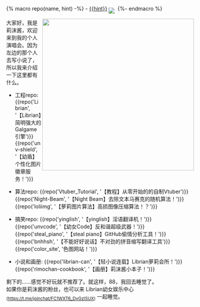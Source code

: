 {% macro repo(name, hint) -%}
    - [{{hint}}](https://github.com/RimoChan/{{name}})
    <a href='https://github.com/RimoChan/{{name}}'><img align='middle' src='https://unv-shield.librian.net/api/unv_shield?repo=RimoChan/{{name}}'></img></a>
    [![]()]()
{%- endmacro %}

<img align='right' src='https://cdn.jsdelivr.net/gh/RimoChan/rimochan-cookbook/外/00.webp' width='407px'>

大家好，我是莉沫酱，欢迎来到我的个人演唱会。因为左边的那个人去写小说了，所以我来介绍一下这里都有什么。

+ 工程repo:
    {{repo('Librian', '【Librian】简明强大的Galgame引擎')}}
    {{repo('unv-shield', '【幼盾】个性化图片徽章服务！')}}

+ 算法repo:
    {{repo('Vtuber_Tutorial', '【教程】从零开始的的自制Vtuber')}}
    {{repo('Night-Beam', '【Night Beam】去除文本马赛克的随机算法！')}}
    {{repo('loliimg', '【萝莉图片算法】高损图像压缩算法！？')}}

+ 搞笑repo:
    {{repo('yinglish', '【yinglish】淫语翻译机！')}}
    {{repo('unvcode', '【幼女Code】反和谐超级武器！')}}
    {{repo('steal_piano', '【steal piano】GitHub偷情分析工具！')}}
    {{repo('bnhhsh', '【不能好好说话】不对劲的拼音缩写翻译工具')}}
    {{repo('color_site', '色图网站！')}}

+ 小说和画册:
    {{repo('librian-can', '【轻小说连载】Librian萝莉会所！')}}
    {{repo('rimochan-cookbook', '【画册】莉沫酱小本子！')}}

剩下的……感觉不好玩就不推荐了。就这样，88，我回去睡觉了。  
如果你是莉沫酱的粉丝，也可以来 Librian幼女娱乐中心<sub>(<https://t.me/joinchat/FC1WXT6_DvGzISUX>)</sub> 一起睡觉。